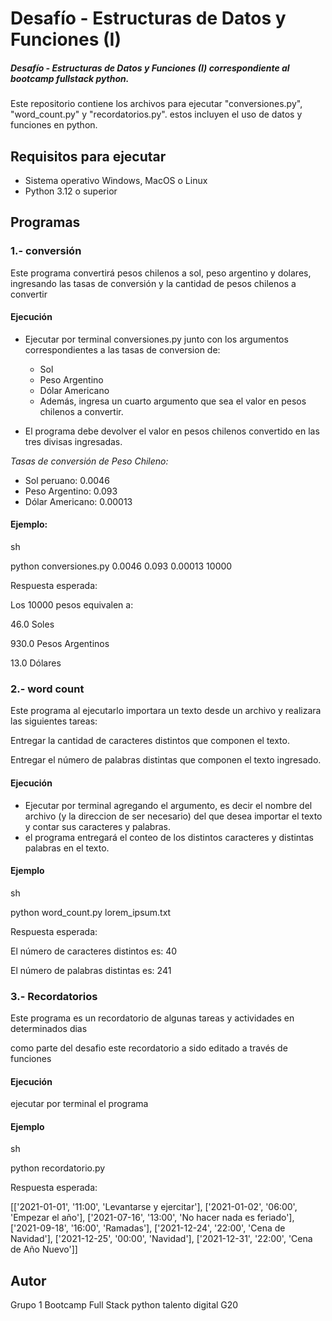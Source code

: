# Desafío - Estructuras de Datos y Funciones (I)
##### Desafío - Estructuras de Datos y Funciones (I) correspondiente al bootcamp fullstack python.
Este repositorio contiene los archivos para ejecutar "conversiones.py", "word_count.py" y "recordatorios.py". estos incluyen el uso de datos y funciones en python.

## Requisitos para ejecutar
* Sistema operativo Windows, MacOS o Linux
* Python 3.12 o superior

## Programas

### 1.- conversión

Este programa convertirá pesos chilenos a sol, peso argentino y dolares, ingresando las tasas de conversión y la cantidad de pesos chilenos a convertir

#### Ejecución
* Ejecutar por terminal conversiones.py junto con los argumentos correspondientes a las tasas de conversion de:
  * Sol
  * Peso Argentino
  * Dólar Americano
  * Además, ingresa un cuarto argumento que sea el valor en pesos chilenos a convertir.

* El programa debe devolver el valor en pesos chilenos convertido en las tres divisas ingresadas.

*Tasas de conversión de Peso Chileno:*
* Sol peruano: 0.0046
* Peso Argentino: 0.093
* Dólar Americano: 0.00013

#### Ejemplo:

sh

python conversiones.py 0.0046 0.093 0.00013 10000

Respuesta esperada:

Los 10000 pesos equivalen a:

46.0 Soles

930.0 Pesos Argentinos

13.0 Dólares

### 2.- word count
Este programa al ejecutarlo importara un texto desde un archivo y realizara las siguientes tareas:

Entregar la cantidad de caracteres distintos que componen el texto.

Entregar el número de palabras distintas que componen el texto ingresado.

#### Ejecución

* Ejecutar por terminal agregando el argumento, es decir el nombre del archivo (y la direccion de ser necesario) del que desea importar el texto y contar sus caracteres y palabras.
* el programa entregará el conteo de los distintos caracteres y distintas palabras en el texto.

#### Ejemplo

sh

python word_count.py lorem_ipsum.txt

Respuesta esperada:

El número de caracteres distintos es: 40

El número de palabras distintas es: 241

### 3.- Recordatorios

Este programa es un recordatorio de algunas tareas y actividades en determinados dias

como parte del desafio este recordatorio a sido editado a través de funciones

#### Ejecución

ejecutar por terminal el programa

#### Ejemplo

sh

python recordatorio.py

Respuesta esperada:

[['2021-01-01', '11:00', 'Levantarse y ejercitar'],
['2021-01-02', '06:00', 'Empezar el año'],
['2021-07-16', '13:00', 'No hacer nada es feriado'],
['2021-09-18', '16:00', 'Ramadas'],
['2021-12-24', '22:00', 'Cena de Navidad'],
['2021-12-25', '00:00', 'Navidad'],
['2021-12-31', '22:00', 'Cena de Año Nuevo']]


## Autor

Grupo 1 Bootcamp Full Stack python talento digital G20
